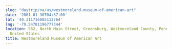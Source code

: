 ```yaml
---
slug: "daytrip/na/us/westmoreland-museum-of-american-art"
date: '2001-01-30T04:37:00'
lat: '40.311716085112764'
lng: '-79.54781196777344'
location: 562, North Main Street, Greensburg, Westmoreland County, Pennsylvania, 15601,
  United States
title: Westmoreland Museum of American Art
---
```



